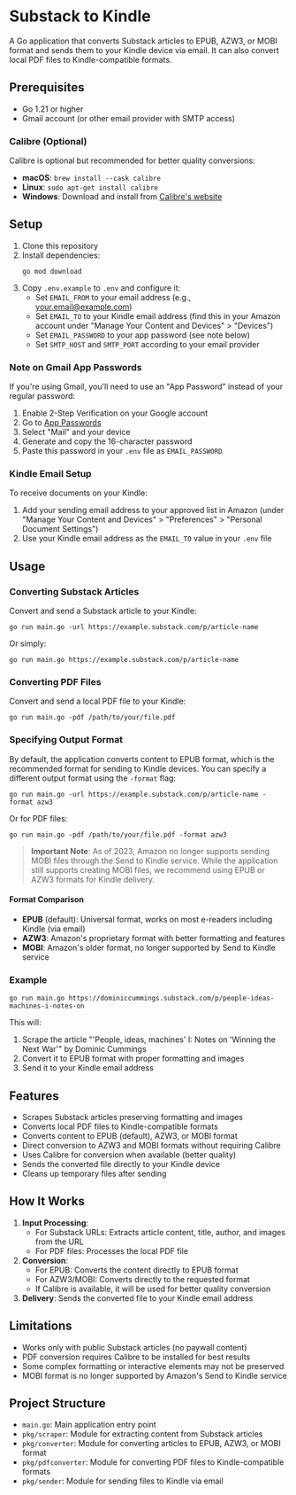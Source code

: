 # Substack to Kindle

A Go application that converts Substack articles to EPUB, AZW3, or MOBI format and sends them to your Kindle device via email. It can also convert local PDF files to Kindle-compatible formats.

## Prerequisites

- Go 1.21 or higher
- Gmail account (or other email provider with SMTP access)

### Calibre (Optional)

Calibre is optional but recommended for better quality conversions:

- **macOS**: `brew install --cask calibre`
- **Linux**: `sudo apt-get install calibre`
- **Windows**: Download and install from [Calibre's website](https://calibre-ebook.com/download)

## Setup

1. Clone this repository
2. Install dependencies:
   ```
   go mod download
   ```
3. Copy `.env.example` to `.env` and configure it:
   - Set `EMAIL_FROM` to your email address (e.g., your.email@example.com)
   - Set `EMAIL_TO` to your Kindle email address (find this in your Amazon account under "Manage Your Content and Devices" > "Devices")
   - Set `EMAIL_PASSWORD` to your app password (see note below)
   - Set `SMTP_HOST` and `SMTP_PORT` according to your email provider

### Note on Gmail App Passwords

If you're using Gmail, you'll need to use an "App Password" instead of your regular password:

1. Enable 2-Step Verification on your Google account
2. Go to [App Passwords](https://myaccount.google.com/apppasswords)
3. Select "Mail" and your device
4. Generate and copy the 16-character password
5. Paste this password in your `.env` file as `EMAIL_PASSWORD`

### Kindle Email Setup

To receive documents on your Kindle:

1. Add your sending email address to your approved list in Amazon (under "Manage Your Content and Devices" > "Preferences" > "Personal Document Settings")
2. Use your Kindle email address as the `EMAIL_TO` value in your `.env` file

## Usage

### Converting Substack Articles

Convert and send a Substack article to your Kindle:

```
go run main.go -url https://example.substack.com/p/article-name
```

Or simply:

```
go run main.go https://example.substack.com/p/article-name
```

### Converting PDF Files

Convert and send a local PDF file to your Kindle:

```
go run main.go -pdf /path/to/your/file.pdf
```

### Specifying Output Format

By default, the application converts content to EPUB format, which is the recommended format for sending to Kindle devices. You can specify a different output format using the `-format` flag:

```
go run main.go -url https://example.substack.com/p/article-name -format azw3
```

Or for PDF files:

```
go run main.go -pdf /path/to/your/file.pdf -format azw3
```

> **Important Note**: As of 2023, Amazon no longer supports sending MOBI files through the Send to Kindle service. While the application still supports creating MOBI files, we recommend using EPUB or AZW3 formats for Kindle delivery.

#### Format Comparison

- **EPUB** (default): Universal format, works on most e-readers including Kindle (via email)
- **AZW3**: Amazon's proprietary format with better formatting and features
- **MOBI**: Amazon's older format, no longer supported by Send to Kindle service

### Example

```
go run main.go https://dominiccummings.substack.com/p/people-ideas-machines-i-notes-on
```

This will:
1. Scrape the article "'People, ideas, machines' I: Notes on 'Winning the Next War'" by Dominic Cummings
2. Convert it to EPUB format with proper formatting and images
3. Send it to your Kindle email address

## Features

- Scrapes Substack articles preserving formatting and images
- Converts local PDF files to Kindle-compatible formats
- Converts content to EPUB (default), AZW3, or MOBI format
- Direct conversion to AZW3 and MOBI formats without requiring Calibre
- Uses Calibre for conversion when available (better quality)
- Sends the converted file directly to your Kindle device
- Cleans up temporary files after sending

## How It Works

1. **Input Processing**:
   - For Substack URLs: Extracts article content, title, author, and images from the URL
   - For PDF files: Processes the local PDF file
2. **Conversion**: 
   - For EPUB: Converts the content directly to EPUB format
   - For AZW3/MOBI: Converts directly to the requested format
   - If Calibre is available, it will be used for better quality conversion
3. **Delivery**: Sends the converted file to your Kindle email address

## Limitations

- Works only with public Substack articles (no paywall content)
- PDF conversion requires Calibre to be installed for best results
- Some complex formatting or interactive elements may not be preserved
- MOBI format is no longer supported by Amazon's Send to Kindle service

## Project Structure

- `main.go`: Main application entry point
- `pkg/scraper`: Module for extracting content from Substack articles
- `pkg/converter`: Module for converting articles to EPUB, AZW3, or MOBI format
- `pkg/pdfconverter`: Module for converting PDF files to Kindle-compatible formats
- `pkg/sender`: Module for sending files to Kindle via email 